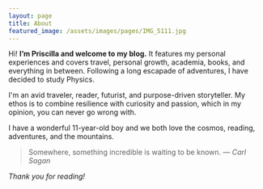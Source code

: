 ```yaml
---
layout: page
title: About
featured_image: /assets/images/pages/IMG_5111.jpg
---
```


Hi! **I’m Priscilla and welcome to my blog.** It features my personal experiences and covers travel, personal growth, academia, books, and everything in between. Following a long escapade of adventures, I have decided to study Physics. 

I'm an avid traveler, reader, futurist, and purpose-driven storyteller. My ethos is to combine resilience with curiosity and passion, which in my opinion, you can never go wrong with.

I have a wonderful 11-year-old boy and we both love the cosmos, reading, adventures, and the mountains. 

>Somewhere, something incredible is waiting to be known. <cite>— Carl Sagan</cite>

*Thank you for reading!* 
